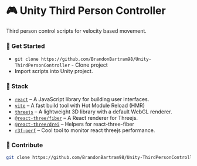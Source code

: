 # 🎮 Unity Third Person Controller
Third person control scripts for velocity based movement.

### :hammer: Get Started

- `git clone https://github.com/BrandonBartram98/Unity-ThirdPersonController` - Clone project
- Import scripts into Unity project.

### :panda_face: Stack
- [`react`](https://reactjs.org) &ndash; A JavaScript library for building user interfaces.
- [`vite`](https://vitejs.dev) &ndash; A fast build tool with Hot Module Reload (HMR)
- [`threejs`](https://github.com/mrdoob/three.js/) &ndash; A lightweight 3D library with a default WebGL renderer.
- [`@react-three/fiber`](https://github.com/pmndrs/react-three-fiber) &ndash; A React renderer for Threejs.
- [`@react-three/drei`](https://github.com/pmndrs/drei) &ndash; Helpers for react-three-fiber
- [`r3f-perf`](https://github.com/RenaudRohlinger/r3f-perf) &ndash; Cool tool to monitor react threejs performance.

### :ghost: Contribute

```bash
git clone https://github.com/BrandonBartram98/Unity-ThirdPersonController
```
